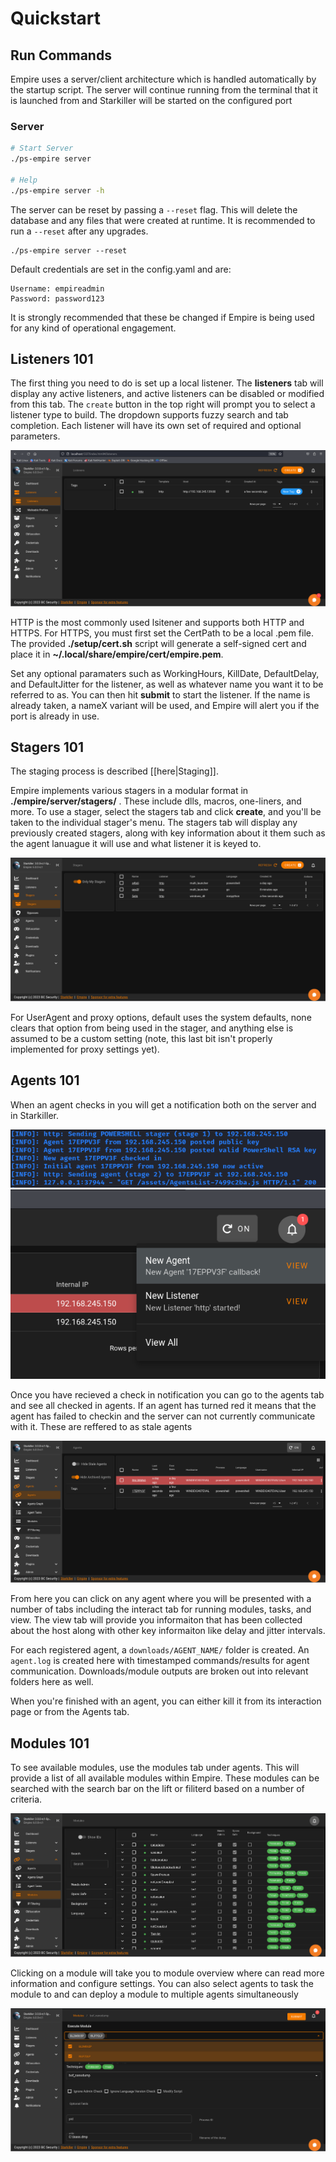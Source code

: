 # Quickstart

## Run Commands

Empire uses a server/client architecture which is handled automatically by the startup script. The server will continue running from the terminal that it is launched from and Starkiller will be started on the configured port

### Server

```bash
# Start Server
./ps-empire server

# Help
./ps-empire server -h
```

The server can be reset by passing a `--reset` flag. This will delete the database and any files that were created at runtime. It is recommended to run a `--reset` after any upgrades.


```
./ps-empire server --reset
```

Default credentials are set in the config.yaml and are:
```
Username: empireadmin
Password: password123
```
It is strongly recommended that these be changed if Empire is being used for any kind of operational engagement.


## Listeners 101

The first thing you need to do is set up a local listener. The **listeners** tab will display any active listeners, and active listeners can be disabled or modified from this tab. The `create` button in the top right will prompt you to select a listener type to build. The dropdown supports fuzzy search and tab completion. Each listener will have its own set of required and optional parameters.

![](<../.gitbook/assets/listeners_tab.png>)

HTTP is the most commonly used lsitener and supports both HTTP and HTTPS. For HTTPS, you must first set the CertPath to be a local .pem file. The provided **./setup/cert.sh** script will generate a self-signed cert and place it in **~/.local/share/empire/cert/empire.pem**.

Set any optional paramaters such as WorkingHours, KillDate, DefaultDelay, and DefaultJitter for the listener, as well as whatever name you want it to be referred to as. You can then hit **submit** to start the listener. If the name is already taken, a nameX variant will be used, and Empire will alert you if the port is already in use.

## Stagers 101

The staging process is described \[\[here|Staging]].

Empire implements various stagers in a modular format in **./empire/server/stagers/** . These include dlls, macros, one-liners, and more. To use a stager, select the stagers tab and click **create**, and you'll be taken to the individual stager's menu. The stagers tab will display any previously created stagers, along with key information about it them such as the agent lanuague it will use and what listener it is keyed to.

![](<../.gitbook/assets/stagers.png>)

For UserAgent and proxy options, default uses the system defaults, none clears that option from being used in the stager, and anything else is assumed to be a custom setting (note, this last bit isn't properly implemented for proxy settings yet).

## Agents 101

When an agent checks in you will get a notification both on the server and in Starkiller.

![](<../.gitbook/assets/server_check_in.png>)
![](<../.gitbook/assets/starkiller_checkin.png>)

Once you have recieved a check in notification you can go to the agents tab and see all checked in agents. If an agent has turned red it means that the agent has failed to checkin and the server can not currently communicate with it. These are reffered to as stale agents

![](<../.gitbook/assets/agents_tab.png>)

From here you can click on any agent where you will be presented with a number of tabs including the interact tab for running modules, tasks, and view. The view tab will provide you informaiton that has been collected about the host along with other key informaiton like delay and jitter intervals.

For each registered agent, a `downloads/AGENT_NAME/` folder is created. An `agent.log` is created here with timestamped commands/results for agent communication. Downloads/module outputs are broken out into relevant folders here as well.

When you're finished with an agent, you can either kill it from its interaction page or from the Agents tab.

## Modules 101

To see available modules, use the modules tab under agents. This will provide a list of all available modules within Empire. These modules can be searched with the search bar on the lift or filiterd based on a number of criteria.

![](<../.gitbook/assets/modules.png>)

Clicking on a module will take you to module overview where can read more information and configure settings. You can also select agents to task the module to and can deploy a module to multiple agents simultaneously

![](<../.gitbook/assets/multi_agent_tasking.png>)
